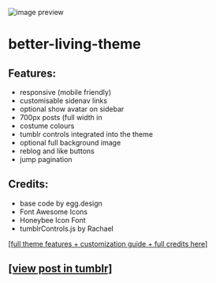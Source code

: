 ![image preview](https://64.media.tumblr.com/e44f45b0f1aa19ad47923f6c6b73fc35/4c1816df4af1d5e1-4c/s1280x1920/4eb941eb253a7980d290437b239dd9d1356298f3.png)
# better-living-theme

## Features: 
- responsive (mobile friendly)
- customisable sidenav links
- optional show avatar on sidebar
- 700px posts  (full width in
- costume colours
- tumblr controls integrated into the theme
- optional full background image
- reblog and like buttons
- jump pagination

## Credits:
- base code by egg.design
- Font Awesome Icons
- Honeybee Icon Font
- tumblrControls.js by Rachael

[[full theme features + customization guide + full credits here]](https://betterliving-theme.tumblr.com/guide-and-credits)

## [[view post in tumblr]](https://gatoscodes.tumblr.com/post/636893999739912192/theme-1)
